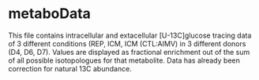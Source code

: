 # metaboData
This file contains intracellular and extacellular [U-13C]glucose tracing data of 3 different conditions (REP, ICM, ICM (CTL:AIMV) in 3 different donors (D4, D6, D7).
Values are displayed as fractional enrichment out of the sum of all possible isotopologues for that metabolite.
Data has already been correction for natural 13C abundance. 
